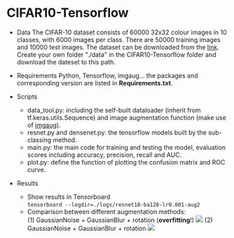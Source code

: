 # CIFAR10-Tensorflow
* Data
The CIFAR-10 dataset consists of 60000 32x32 colour images in 10 classes, with 6000 images per class. There are 50000 training images and 10000 test images. The dataset can be downloaded from the [link](https://www.cs.toronto.edu/~kriz/cifar.html).
Create your own folder "./data" in the CIFAR10-Tensorflow folder and download the dateset to this path.
* Requirements
Python, Tensorflow, imgaug... the packages and corresponding version are listed in **Requirements.txt**.

* Scripts
    * data_tool.py: including the self-built dataloader (inherit from tf.keras.utils.Sequence) and image augmentation function (make use of [imgaug](https://github.com/aleju/imgaug)).
    * resnet.py and densenet.py: the tensorflow models built by the sub-classing method.
    * main.py: the main code for training and testing the model, evaluation scores including accuracy, precision, recall and AUC.
    * plot.py: define the function of plotting the confusion matrix and ROC curve.

* Results
    * Show results in Tensorboard<br>
    `tensorboard --logdir=./logs/resnet18-ba128-lr0.001-aug2`<br>
    * Comparison between different augmentation methods:<br>
    (1) GaussianNoise + GaussianBlur + rotation (**overfitting**!) 
    ![](https://i.imgur.com/lt7i0Mc.png)
    (2) GaussianNoise + GaussianBlur + rotation
    ![](https://i.imgur.com/tQ8sMhs.png)
